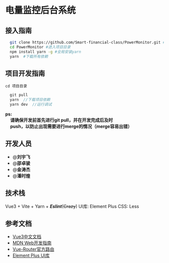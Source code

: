 # 电量监控后台系统

## 接入指南
```bash
  git clone https://github.com/Smart-financial-class/PowerMonitor.git #克隆仓库
  cd PowerMonitor #进入项目目录
  npm install yarn -g #全局安装yarn
  yarn  #下载所有依赖
```

## 项目开发指南
`cd 项目目录`
```js
  git pull
  yarn  //下载项目依赖
  yarn dev  //运行调试
```
__ps:__  
&nbsp;&nbsp;&nbsp;&nbsp;__请确保开发前首先进行git pull，并在开发完成后及时__  
&nbsp;&nbsp;&nbsp;&nbsp;__push，以防止出现需要进行merge的情况（merge容易出错）__


## 开发人员
- @__刘宇飞__
- @__邵卓骏__
- @__金涛杰__
- @__潘时煌__

## 技术栈
Vue3 + Vite + Yarn + ***Eslint***(~~Crazy~~)
UI库: Element Plus
CSS: Less

## 参考文档
- <a href="https://cn.vuejs.org/">Vue3中文文档</a><br />
- <a href="https://developer.mozilla.org/zh-CN/docs/Web">MDN Web开发指南</a><br />
- <a href="https://router.vuejs.org/zh/">Vue-Router官方路由</a><br />
- <a href="https://element-plus.gitee.io/zh-CN/">Element Plus UI库</a><br />
<a href=""></a><br />
